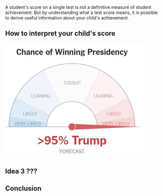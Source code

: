A student's score on a single test is not a definitive measure of student achievement.
But by understanding what a test score means, it is possible to derive useful information 
about your child's achievement. 



## How to interpret your child's score

![alt text](guage.jpg "Wiggly room guage")


## Idea 3 ???


## Conclusion
